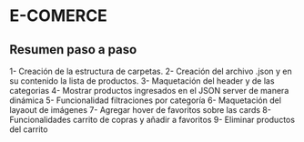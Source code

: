 # E-COMERCE
## Resumen paso a paso
 1- Creación de la estructura de carpetas.
2- Creación del archivo .json y en su contenido la lista de productos.
3- Maquetación del header y de las categorias
4- Mostrar productos ingresados en el JSON server de manera dinámica
5- Funcionalidad filtraciones por categoría 
6- Maquetación del layaout de imágenes
7- Agregar hover de favoritos sobre las cards
8- Funcionalidades carrito de copras y añadir a favoritos
9- Eliminar productos del carrito 

